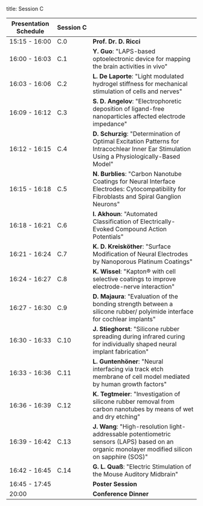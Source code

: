 title: Session C

|Presentation Schedule|**Session&nbsp;C**||
|---|---|---|
|15:15 - 16:00| C.0 |**Prof. Dr. D. Ricci**|
|16:00 - 16:03 | C.1 |**Y. Guo**: "LAPS-based optoelectronic device for mapping the brain activities in vivo"|
|16:03 - 16:06 | C.2 |**L. De Laporte**: "Light modulated hydrogel stiffness for mechanical stimulation of cells and nerves"|
|16:09 - 16:12 | C.3 |**S. D. Angelov**: "Electrophoretic deposition of ligand-free nanoparticles affected electrode impedance"|
|16:12 - 16:15 | C.4 |**D. Schurzig**: "Determination of Optimal Excitation Patterns for Intracochlear Inner Ear Stimulation Using a Physiologically-Based Model"|
|16:15 - 16:18 | C.5 |**N. Burblies**: "Carbon Nanotube Coatings for Neural Interface Electrodes: Cytocompatibility for Fibroblasts and Spiral Ganglion Neurons"|
|16:18 - 16:21 | C.6 |**I. Akhoun**: "Automated Classification of Electrically-Evoked Compound Action Potentials"|
|16:21 - 16:24 | C.7 |**K. D. Kreisköther**: "Surface Modification of Neural Electrodes by Nanoporous Platinum Coatings"|
|16:24 - 16:27 | C.8 |**K. Wissel**: "Kapton® with cell selective coatings to improve electrode-nerve interaction"|
|16:27 - 16:30 | C.9 |**D. Majaura**: "Evaluation of the bonding strength between a silicone rubber/ polyimide interface for cochlear implants"|
|16:30 - 16:33 | C.10 |**J. Stieghorst**: "Silicone rubber spreading during infrared curing for individually shaped neural implant fabrication"|
|16:33 - 16:36 | C.11 |**L. Guntenhöner**: "Neural interfacing via track etch membrane of cell model mediated by human growth factors"|
|16:36 - 16:39 | C.12 |**K. Tegtmeier**: "Investigation of silicone rubber removal from carbon nanotubes by means of wet and dry etching"|
|16:39 - 16:42 | C.13 |**J. Wang**: "High-resolution light-addressable potentiometric sensors (LAPS) based on an organic monolayer modified silicon on sapphire (SOS)"|
|16:42 - 16:45 | C.14 |**G. L. Quaß**: "Electric Stimulation of the Mouse Auditory Midbrain"|
|16:45 - 17:45 |      |**Poster Session**|
|        20:00 |      |**Conference Dinner**|
